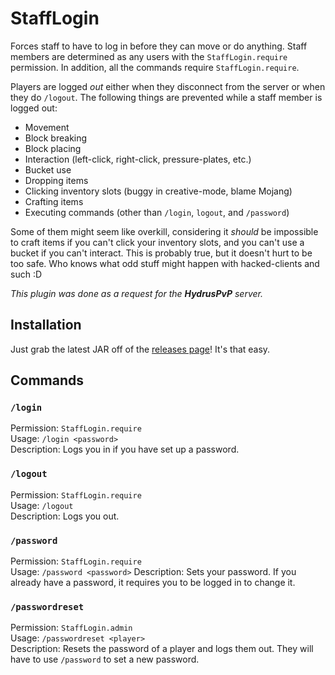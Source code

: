 # StaffLogin
Forces staff to have to log in before they can move or do anything. Staff members are determined as any users with the `StaffLogin.require` permission. In addition, all the commands require `StaffLogin.require`.

Players are logged _out_ either when they disconnect from the server or when they do `/logout`. The following things are prevented while a staff member is logged out:
- Movement
- Block breaking
- Block placing
- Interaction (left-click, right-click, pressure-plates, etc.)
- Bucket use
- Dropping items
- Clicking inventory slots (buggy in creative-mode, blame Mojang)
- Crafting items
- Executing commands (other than `/login`, `logout`, and `/password`)

Some of them might seem like overkill, considering it _should_ be impossible to craft items if you can't click your inventory slots, and you can't use a bucket if you can't interact. This is probably true, but it doesn't hurt to be too safe. Who knows what odd stuff might happen with hacked-clients and such :D

_This plugin was done as a request for the **HydrusPvP** server._


## Installation
Just grab the latest JAR off of the [releases page](https://github.com/Rayzr522/StaffLogin/releases)! It's that easy.

## Commands
### `/login`
Permission: `StaffLogin.require`  
Usage: `/login <password>`  
Description: Logs you in if you have set up a password.

### `/logout`
Permission: `StaffLogin.require`  
Usage: `/logout`  
Description: Logs you out.

### `/password`
Permission: `StaffLogin.require`  
Usage: `/password <password>`
Description: Sets your password. If you already have a password, it requires you to be logged in to change it.

### `/passwordreset`
Permission: `StaffLogin.admin`  
Usage: `/passwordreset <player>`  
Description: Resets the password of a player and logs them out. They will have to use `/password` to set a new password.